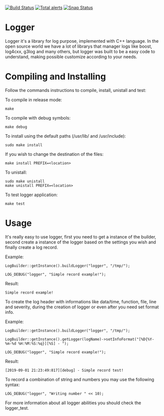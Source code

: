 [![Build Status](https://travis-ci.org/nakinx/logger.svg?branch=master)](https://travis-ci.org/nakinx/logger)
[![Total alerts](https://img.shields.io/lgtm/alerts/g/nakinx/logger.svg?logo=lgtm&logoWidth=18)](https://lgtm.com/projects/g/nakinx/logger/alerts/)
[![Snap Status](https://build.snapcraft.io/badge/nakinx/logger.svg)](https://build.snapcraft.io/user/nakinx/logger)

Logger
======

Logger it's a library for log purpose, implemented with C++ language. In the open source world we have a lot of librarys that manager logs like boost, log4cxx, g3log and many others, but logger was built to be a easy code to understand, making possible customize according to your needs.

Compiling and Installing
=====

Follow the commands instructions to compile, install, unistall and test:

To compile in release mode:

    make

To compile with debug symbols:

    make debug

To install using the default paths (/usr/lib/ and /usr/include):

    sudo make install

If you wish to change the destination of the files:

    make install PREFIX=<location>

To unistall:

    sudo make unistall
    make unistall PREFIX=<location>

To test logger application:

    make test

Usage
=====

It's really easy to use logger, first you need to get a instance of the builder, second create a instance of the logger based on the settings you wish and finally create a log record.

Example:

    LogBuilder::getInstance().buildLogger("logger", "/tmp/");

    LOG_DEBUG("logger", "Simple record example!");

Result:

    Simple record example!

To create the log header with informations like data/time, function, file, line and severity, during the creation of logger or even after you need set format info.

Example:

    LogBuilder::getInstance().buildLogger("logger", "/tmp/");

    LogBuilder::getInstance().getLogger(logName)->setInfoFormat("[%D{%Y-%m-%d %H:%M:%S:%q}][%S] - ");

    LOG_DEBUG("logger", "Simple record example!");

Result:

    [2019-09-01 21:23:49:817][debug] - Simple record test!

To record a combination of string and numbers you may use the following syntax:

    LOG_DEBUG("logger", "Writing number " << 10);

For more information about all logger abilities you should check the logger_test.
